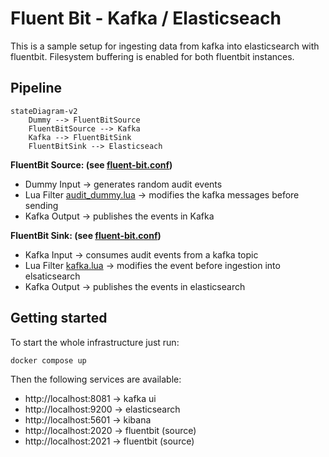 # Fluent Bit - Kafka / Elasticseach

This is a sample setup for ingesting data from kafka into elasticsearch with fluentbit.
Filesystem buffering is enabled for both fluentbit instances. 

## Pipeline

```mermaid
stateDiagram-v2
    Dummy --> FluentBitSource
    FluentBitSource --> Kafka
    Kafka --> FluentBitSink
    FluentBitSink --> Elasticseach
```

**FluentBit Source: (see [fluent-bit.conf](etc/source/fluent-bit.conf))**
- Dummy Input -> generates random audit events
- Lua Filter [audit_dummy.lua](etc/source/audit_dummy.lua) -> modifies the kafka messages before sending
- Kafka Output -> publishes the events in Kafka

**FluentBit Sink: (see [fluent-bit.conf](etc/sink/fluent-bit.conf))**
- Kafka Input -> consumes audit events from a kafka topic
- Lua Filter [kafka.lua](etc/sink/kafka.lua) -> modifies the event before ingestion into elsaticsearch
- Kafka Output -> publishes the events in elasticsearch


## Getting started

To start the whole infrastructure just run:

```bash
docker compose up
```

Then the following services are available:

- http://localhost:8081 -> kafka ui
- http://localhost:9200 -> elasticsearch
- http://localhost:5601 -> kibana
- http://localhost:2020 -> fluentbit (source)
- http://localhost:2021 -> fluentbit (source)



